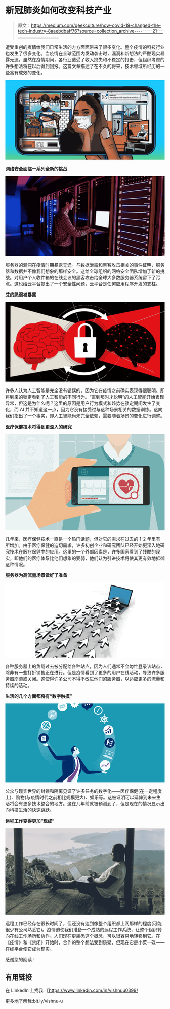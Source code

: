 # 新冠肺炎如何改变科技产业

> 原文：<https://medium.com/geekculture/how-covid-19-changed-the-tech-industry-8aaebdbaff76?source=collection_archive---------21----------------------->

遭受重创的疫情给我们日常生活的方方面面带来了很多变化。整个疫情的科技行业也发生了很多变化。当疫情在全球范围内发动袭击时，漏洞和新想法的严酷现实暴露无遗。虽然在疫情期间，各行业遭受了收入损失和不稳定的打击，但组织考虑的许多想法将在以后得到回报。这篇文章描述了在不久的将来，技术领域所经历的一些富有成效的变化。

![](img/9bc0b7078179c251e1c771436022e9e3.png)

**网络安全面临一系列全新的挑战**

![](img/af64f496a0212655fceb3268083968a7.png)

服务器的漏洞在疫情时期暴露无遗。与数据泄露和黑客攻击相关的事件证明，服务器和数据并不像我们想象的那样安全。这给全球组织的网络安全团队增加了新的挑战。对用户个人收件箱的在线会议的黑客攻击给全球大多数服务器系统留下了污点。这也给云平台提出了一个安全性问题，云平台是任何应用程序开发的支柱。

**艾的脆弱被暴露**

![](img/6ad0eea9d6a6436224cd06a4f8d9e6bf.png)

许多人认为人工智能是完全没有错误的，因为它在疫情之前确实表现得很聪明。即将到来的锁定看到了人工智能的不同行为。“直到那时才聪明”的人工智能开始表现异常，但这是为什么呢？这里的原因是用户行为模式和趋势在锁定期间发生了变化，而 AI 并不知道这一点，因为它没有接受过与这种场景相关的数据训练。这向我们指出了一个事实，即人工智能尚未完全依赖，需要随着场景的变化进行调整。

**医疗保健技术将得到更深入的研究**

![](img/8d90b429eecb793cf6754281e36e3876.png)

几年来，医疗保健技术一直是一个热门话题，但对它的需求在过去的 1-2 年里有所增加。由于医疗保健的迫切需求，许多初创企业和研究团队已经开始更深入地研究技术在医疗保健中的应用。这里的一个外部因素是，许多国家看到了残酷的现实，即他们的医疗体系比他们想象的要弱，他们认为引进技术将使其更有效地抵御这种情况。

**服务器为高流量场景做好了准备**

![](img/92fe9fe9bf8fc00683aedf2c84ff6180.png)

各种服务器上的负载过去被分配给各种站点，因为人们通常不会匆忙登录该站点，除非有一些打折销售正在进行。但是疫情看到了更多的用户在线活动，导致许多服务器崩溃或关闭。这使得许多公司不得不改进他们的服务器，以适应更多的流量和持续的活动。

**生活的几个方面都将有“数字触摸”**

![](img/c39f2606814b6f31a53e12ca88fe26d2.png)

公众与现实世界的封锁和隔离见证了许多任务的数字化——医疗保健(在一定程度上)、购物(与疫情时代之前相比规模更大)、娱乐等。这被证明可以延伸到未来生活将会有更多技术整合的地方。这在几年前就被预测到了，但是现在的情况显示出向科技生活的快速跳跃。

**远程工作变得更加“现成”**

![](img/2c95a371722af5be2d575b63e6c58fad.png)

远程工作已经存在很长时间了，但还没有达到像整个组织都上网那样的程度(可能很少有公司熟悉它)。疫情迫使我们准备一个成熟的远程工作系统，让整个组织转向在线工作场所和协作。人们现在更熟悉这个概念，可以很容易地转移到它。在《疫情》和《禁闭》开始时，合作的整个想法受到质疑，但现在它是小菜一碟——在线平台使它成为现实。

感谢您的阅读！

## **有用链接**

在 LinkedIn 上找我:【https://www.linkedin.com/in/vishnuu0399/ 

更多地了解我:bit.ly/vishnu-u